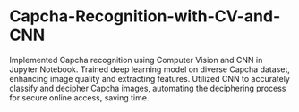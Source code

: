# Capcha-Recognition-with-CV-and-CNN


Implemented Capcha recognition using Computer Vision and CNN in Jupyter Notebook. Trained deep learning model on diverse Capcha dataset, enhancing image quality and extracting features. Utilized CNN to accurately classify and decipher Capcha images, automating the deciphering process for secure online access, saving time.
